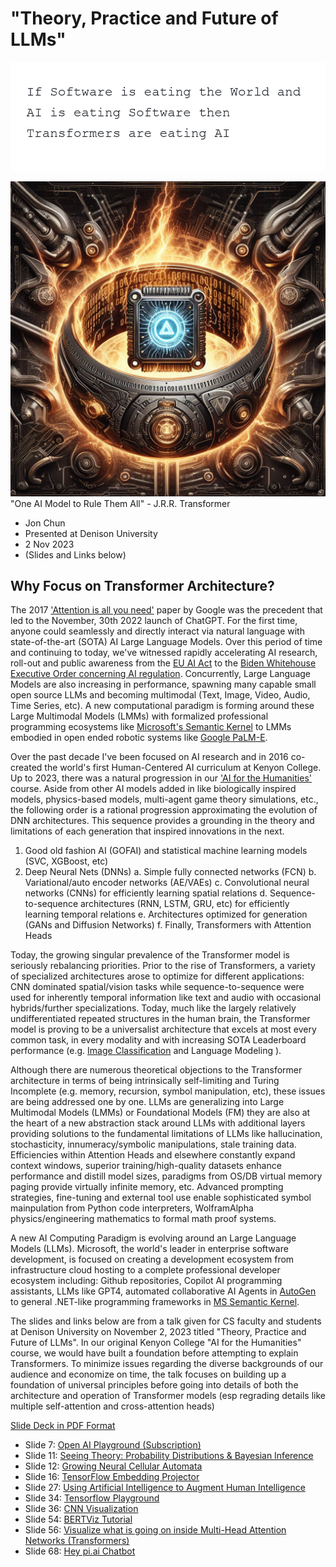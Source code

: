 # <b>"Theory, Practice and Future of LLMs"</b>

![If Sofware is eating the world and AI is eating Software then Transformers are eating AI](quote_ifsoftware_transformers_20231103.png)

![One AI Model to Rule Them All: Transformers](one_ai_model_to_rule_transformers_20231103.jpg)
"One AI Model to Rule Them All" - J.R.R. Transformer

* Jon Chun
* Presented at Denison University
* 2 Nov 2023
* (Slides and Links below)


## <b>Why Focus on Transformer Architecture?</b>

The 2017 <a href="https://arxiv.org/abs/1706.03762">'Attention is all you need'</a> paper by Google was the precedent that led to the November, 30th 2022 launch of ChatGPT. For the first time, anyone could seamlessly and directly interact via natural language with state-of-the-art (SOTA) AI Large Language Models. Over this period of time and continuing to today, we've witnessed rapidly accelerating AI research, roll-out and public awareness from the <a href="https://www.artificial-intelligence-act.com/">EU AI Act</a> to the <a href="https://www.whitehouse.gov/briefing-room/statements-releases/2023/10/30/fact-sheet-president-biden-issues-executive-order-on-safe-secure-and-trustworthy-artificial-intelligence/">Biden Whitehouse Executive Order concerning AI regulation</a>. Concurrently, Large Language Models are also increasing in performance, spawning many capable small open source LLMs and becoming multimodal (Text, Image, Video, Audio, Time Series, etc). A new computational paradigm is forming around these Large Multimodal Models (LMMs) with formalized professional programming ecosystems like <a href="https://github.com/microsoft/semantic-kernel">Microsoft's Semantic Kernel</a> to LMMs embodied in open ended robotic systems like <a href="https://palm-e.github.io/">Google PaLM-E</a>.

Over the past decade I've been focused on AI research and in 2016 co-created the world's first Human-Centered AI curriculum at Kenyon College. Up to 2023, there was a natural progression in our <a href="https://aiforthehumanities.wordpress.com/">'AI for the Humanities'</a> course. Aside from other AI models added in like biologically inspired models, physics-based models, multi-agent game theory simulations, etc., the following order is a rational progression approximating the evolution of DNN architectures. This sequence provides a grounding in the theory and limitations of each generation that inspired innovations in the next.

1. Good old fashion AI (GOFAI) and statistical machine learning models (SVC, XGBoost, etc)
2. Deep Neural Nets (DNNs)
a. Simple fully connected networks (FCN)
b. Variational/auto encoder networks (AE/VAEs)
c. Convolutional neural networks (CNNs) for efficiently learning spatial relations
d. Sequence-to-sequence architectures (RNN, LSTM, GRU, etc) for efficiently learning temporal relations
e. Architectures optimized for generation (GANs and Diffusion Networks)
f. Finally, Transformers with Attention Heads

Today, the growing singular prevalence of the Transformer model is seriously rebalancing priorities. Prior to the rise of Transformers, a variety of specialized architectures arose to optimize for different applications: CNN dominated spatial/vision tasks while sequence-to-sequence were used for inherently temporal information like text and audio with occasional hybrids/further specializations. Today, much like the largely relatively undifferentiated repeated structures in the human brain, the Transformer model is proving to be a universalist architecture that excels at most every common task, in every modality and with increasing SOTA Leaderboard performance (e.g. <a href="https://paperswithcode.com/task/image-classification">Image Classification</a> and <a ref="https://paperswithcode.com/task/language-modelling">Language Modeling</a> ).

Although there are numerous theoretical objections to the Transformer architecture in terms of being intrinsically self-limiting and Turing Incomplete (e.g. memory, recursion, symbol manipulation, etc), these issues are being addressed one by one. LLMs are generalizing into Large Multimodal Models (LMMs) or Foundational Models (FM) they are also at the heart of a new abstraction stack around LLMs with additional layers providing solutions to the fundamental limitations of LLMs like hallucination, stochasticity, innumeracy/symbolic manipulations, stale training data. Efficiencies within Attention Heads and elsewhere constantly expand context windows, superior training/high-quality datasets enhance performance and distill model sizes, paradigms from OS/DB virtual memory paging provide virtually infinite memory, etc. Advanced prompting strategies, fine-tuning and external tool use enable sophisticated symbol mainpulation from Python code interpreters, WolframAlpha physics/engineering mathematics to formal math proof systems.

A new AI Computing Paradigm is evolving around an Large Language Models (LLMs). Microsoft, the world's leader in enterprise software development, is focused on creating a development ecosystem from infrastructure cloud hosting to a complete professional developer ecosystem including: Github repositories, Copilot AI programming assistants, LLMs like GPT4, automated collaborative AI Agents in <a href="https://www.microsoft.com/en-us/research/blog/autogen-enabling-next-generation-large-language-model-applications/ ">AutoGen</a> to general .NET-like programming frameworks in <a href="https://learn.microsoft.com/en-us/semantic-kernel/overview/">MS Semantic Kernel</a>. 

The slides and links below are from a talk given for CS faculty and students at Denison University on November 2, 2023 titled "Theory, Practice and Future of LLMs". In our original Kenyon College "AI for the Humanities" course, we would have built a foundation before attempting to explain Transformers. To minimize issues regarding the diverse backgrounds of our audience and economize on time, the talk focuses on building up a foundation of universal principles before going into details of both the architecture and operation of Transformer models (esp regrading details like multiple self-attention and cross-attention heads)

<a href="./Theory_Practice_and_Future_of_LLMs_20231102.pdf">Slide Deck in PDF Format</a>

* Slide 7: <a href="https://platform.openai.com/playground">Open AI Playground (Subscription)</a>
* Slide 11: <a href="https://seeing-theory.brown.edu/bayesian-inference/index.html#section1">Seeing Theory: Probability Distributions & Bayesian Inference</a>
* Slide 12: <a href="https://distill.pub/2020/growing-ca/">Growing Neural Cellular Automata</a>
* Slide 16: <a href="https://projector.tensorflow.org/">TensorFlow Embedding Projector</a>
* Slide 27: <a href="https://distill.pub/2017/aia/">Using Artificial Intelligence to Augment Human Intelligence</a>
* Slide 34: <a href="https://playground.tensorflow.org/">Tensorflow Playground</a>
* Slide 36: <a href="https://adamharley.com/nn_vis/cnn/3d.html">CNN Visualization</a>
* Slide 54: <a href="https://colab.research.google.com/drive/1hXIQ77A4TYS4y3UthWF-Ci7V7vVUoxmQ?usp=sharing">BERTViz Tutorial</a>
* Slide 56: <a href="https://www.youtube.com/watch?v=lmepFoddjgQ&t=180s">Visualize what is going on inside Multi-Head Attention Networks (Transformers)</a>
* Slide 68: <a href="https://pi.ai/home">Hey pi.ai Chatbot</a>
